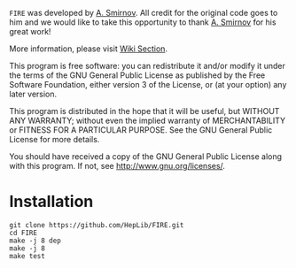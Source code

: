 `FIRE` was developed by [A. Smirnov](https://gitlab.com/feynmanintegrals/fire). All credit for the original code goes to him and we would like to take this opportunity to thank [A. Smirnov](https://gitlab.com/feynmanintegrals/fire) for his great work!

More information, please visit [Wiki Section](https://github.com/HepLib/FIRE/wiki).

This program is free software: you can redistribute it and/or modify
it under the terms of the GNU General Public License as published by
the Free Software Foundation, either version 3 of the License, or
(at your option) any later version.

This program is distributed in the hope that it will be useful,
but WITHOUT ANY WARRANTY; without even the implied warranty of
MERCHANTABILITY or FITNESS FOR A PARTICULAR PURPOSE.  See the
GNU General Public License for more details.

You should have received a copy of the GNU General Public License
along with this program.  If not, see <http://www.gnu.org/licenses/>.


# Installation
```
git clone https://github.com/HepLib/FIRE.git
cd FIRE
make -j 8 dep
make -j 8
make test
```
